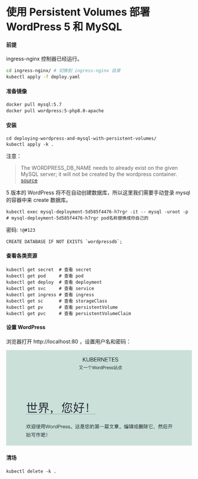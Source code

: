 # 使用 Persistent Volumes 部署 WordPress 5 和 MySQL


#### 前提

ingress-nginx 控制器已经运行。

```bash
cd ingress-nginx/ # 切换到 ingress-nginx 目录
kubectl apply -f deploy.yaml
```

#### 准备镜像

```bash
docker pull mysql:5.7
docker pull wordpress:5-php8.0-apache
```

#### 安装

```shell
cd deploying-wordpress-and-mysql-with-persistent-volumes/
kubectl apply -k .
```

注意：

> The WORDPRESS_DB_NAME needs to already exist on the given MySQL server; it will not be created by the wordpress container. [source](https://hub.docker.com/_/wordpress)

5 版本的 WordPress 将不在自动创建数据库，所以这里我们需要手动登录 mysql 的容器中来 create 数据库。

```shell
kubectl exec mysql-deployment-5d585f4476-h7rgr -it -- mysql -uroot -p # mysql-deployment-5d585f4476-h7rgr pod名称替换成你自己的
```

密码: `!@#123`

```mysql
CREATE DATABASE IF NOT EXISTS `wordpressdb`;
```

#### 查看各类资源 

```shell
kubectl get secret  # 查看 secret
kubectl get pod     # 查看 pod
kubectl get deploy  # 查看 deployment
kubectl get svc     # 查看 service
kubectl get ingress # 查看 ingress
kubectl get sc      # 查看 storageClass
kubectl get pv      # 查看 persistentVolume
kubectl get pvc     # 查看 persistentVolumeClaim
```

#### 设置 WordPress

浏览器打开 http://localhost:80 ，设置用户名和密码：

![wordpress:hello-world](hello-world.png)


#### 清场

```shell
kubectl delete -k .
```



